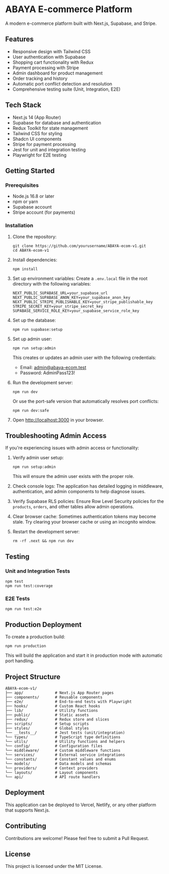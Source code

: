 # ABAYA E-commerce Platform

A modern e-commerce platform built with Next.js, Supabase, and Stripe.

## Features

- Responsive design with Tailwind CSS
- User authentication with Supabase
- Shopping cart functionality with Redux
- Payment processing with Stripe
- Admin dashboard for product management
- Order tracking and history
- Automatic port conflict detection and resolution
- Comprehensive testing suite (Unit, Integration, E2E)

## Tech Stack

- Next.js 14 (App Router)
- Supabase for database and authentication
- Redux Toolkit for state management
- Tailwind CSS for styling
- Shadcn UI components
- Stripe for payment processing
- Jest for unit and integration testing
- Playwright for E2E testing

## Getting Started

### Prerequisites

- Node.js 16.8 or later
- npm or yarn
- Supabase account
- Stripe account (for payments)

### Installation

1. Clone the repository:
   ```
   git clone https://github.com/yourusername/ABAYA-ecom-v1.git
   cd ABAYA-ecom-v1
   ```

2. Install dependencies:
   ```
   npm install
   ```

3. Set up environment variables:
   Create a `.env.local` file in the root directory with the following variables:
   ```
   NEXT_PUBLIC_SUPABASE_URL=your_supabase_url
   NEXT_PUBLIC_SUPABASE_ANON_KEY=your_supabase_anon_key
   NEXT_PUBLIC_STRIPE_PUBLISHABLE_KEY=your_stripe_publishable_key
   STRIPE_SECRET_KEY=your_stripe_secret_key
   SUPABASE_SERVICE_ROLE_KEY=your_supabase_service_role_key
   ```

4. Set up the database:
   ```
   npm run supabase:setup
   ```

5. Set up admin user:
   ```
   npm run setup:admin
   ```
   This creates or updates an admin user with the following credentials:
   - Email: admin@abaya-ecom.test
   - Password: AdminPass123!

6. Run the development server:
   ```
   npm run dev
   ```
   
   Or use the port-safe version that automatically resolves port conflicts:
   ```
   npm run dev:safe
   ```

7. Open [http://localhost:3000](http://localhost:3000) in your browser.

## Troubleshooting Admin Access

If you're experiencing issues with admin access or functionality:

1. Verify admin user setup:
   ```
   npm run setup:admin
   ```
   This will ensure the admin user exists with the proper role.

2. Check console logs:
   The application has detailed logging in middleware, authentication, and admin components to help diagnose issues.

3. Verify Supabase RLS policies:
   Ensure Row Level Security policies for the `products`, `orders`, and other tables allow admin operations.

4. Clear browser cache:
   Sometimes authentication tokens may become stale. Try clearing your browser cache or using an incognito window.

5. Restart the development server:
   ```
   rm -rf .next && npm run dev
   ```

## Testing

### Unit and Integration Tests
```
npm test
npm run test:coverage
```

### E2E Tests
```
npm run test:e2e
```

## Production Deployment

To create a production build:
```
npm run production
```

This will build the application and start it in production mode with automatic port handling.

## Project Structure

```
ABAYA-ecom-v1/
├── app/              # Next.js App Router pages
├── components/       # Reusable components
├── e2e/              # End-to-end tests with Playwright
├── hooks/            # Custom React hooks
├── lib/              # Utility functions
├── public/           # Static assets
├── redux/            # Redux store and slices
├── scripts/          # Setup scripts
├── styles/           # Global styles
└── __tests__/        # Jest tests (unit/integration)
└── types/            # TypeScript type definitions
└── utils/            # Utility functions and helpers
└── config/           # Configuration files
└── middleware/       # Custom middleware functions
└── services/         # External service integrations
└── constants/        # Constant values and enums
└── models/           # Data models and schemas
└── providers/        # Context providers
└── layouts/          # Layout components
└── api/              # API route handlers

```

## Deployment

This application can be deployed to Vercel, Netlify, or any other platform that supports Next.js.

## Contributing

Contributions are welcome! Please feel free to submit a Pull Request.

## License

This project is licensed under the MIT License.